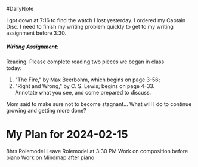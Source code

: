 #DailyNote 

I got down at 7:16 to find the watch I lost yesterday. I ordered my Captain Disc. I need to finish my writing problem quickly to get to my writing assignment before 3:30.

##### Writing Assignment:
Reading. Please complete reading two pieces we began in class  
today:  
1) "The Fire," by Max Beerbohm, which begins on page 3-56;  
2) "Right and Wrong," by C. S. Lewis; begins on page 4-33.  
Annotate what you see, and come prepared to discuss.

Mom said to make sure not to become stagnant...
What will I do to continue growing and getting more done?

# My Plan for 2024-02-15

8hrs Rolemodel 
Leave Rolemodel at 3:30 PM
Work on composition before piano
Work on Mindmap after piano
